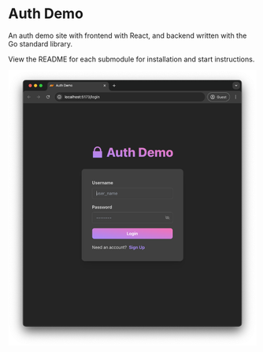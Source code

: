 # Auth Demo

An auth demo site with frontend with React, and backend written with the Go standard library.

View the README for each submodule for installation and start instructions.

![screenshot](github/screenshot.png)

